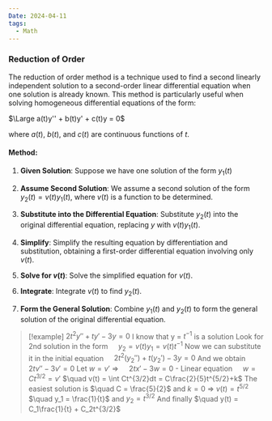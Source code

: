 ```yaml
---
Date: 2024-04-11
tags:
  - Math
---
```

### Reduction of Order
The reduction of order method is a technique used to find a second linearly independent solution to a second-order linear differential equation when one solution is already known. This method is particularly useful when solving homogeneous differential equations of the form:

$\Large a(t)y'' + b(t)y' + c(t)y = 0$

where $a(t)$, $b(t)$, and $c(t)$ are continuous functions of $t$.
#### Method:

1. **Given Solution**: Suppose we have one solution of the form $y_1(t)$

2. **Assume Second Solution**: We assume a second solution of the form $y_2(t) = v(t)y_1(t)$, where $v(t)$ is a function to be determined.
   
3. **Substitute into the Differential Equation**: Substitute $y_2(t)$ into the original differential equation, replacing $y$ with $v(t)y_1(t)$.
  
4. **Simplify**: Simplify the resulting equation by differentiation and substitution, obtaining a first-order differential equation involving only $v(t)$.
  
5. **Solve for $v(t)$**: Solve the simplified equation for $v(t)$.
  
6. **Integrate**: Integrate $v(t)$ to find $y_2(t)$.
  
7. **Form the General Solution**: Combine $y_1(t)$ and $y_2(t)$ to form the general solution of the original differential equation.

>[!example]
>$2t^2y'' +ty'-3y=0$
>I know that y = $t^{-1}$ is a solution
>Look for 2nd solution in the form
>$\quad y_2=v(t)y_1=v(t)t^{-1}$
>Now we can substitute it in the initial equation
> $\quad 2t^2(y_2'') + t(y_2')-3y = 0$
> And we obtain
>$\quad 2tv'' - 3v' =0$ 
>Let $w = v'$ =>
>$\quad 2tx'-3w = 0$ - Linear equation
>$\quad w = Ct^{3/2} = v'$
>$\quad v(t) = \int Ct^{3/2}dt = C\frac{2}{5}t^{5/2}+k$
>The easiest solution is
>$\quad C = \frac{5}{2}$ and $k=0$ => $v(t) = t^{5/2}$
>$\quad y_1 = \frac{1}{t}$ and    $y_2=t^{3/2}$
>And finally
>$\quad y(t) = C_1\frac{1}{t} + C_2t^{3/2}$

